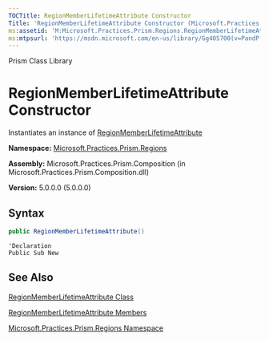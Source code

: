 ```yaml
---
TOCTitle: RegionMemberLifetimeAttribute Constructor
Title: 'RegionMemberLifetimeAttribute Constructor (Microsoft.Practices.Prism.Regions)'
ms:assetid: 'M:Microsoft.Practices.Prism.Regions.RegionMemberLifetimeAttribute.\#ctor'
ms:mtpsurl: 'https://msdn.microsoft.com/en-us/library/Gg405700(v=PandP.50)'
---
```


Prism Class Library

RegionMemberLifetimeAttribute Constructor
=========================================

Instantiates an instance of [RegionMemberLifetimeAttribute](https://msdn.microsoft.com/en-us/library/microsoft.practices.prism.regions.regionmemberlifetimeattribute(v=pandp.50))

**Namespace:** [Microsoft.Practices.Prism.Regions](https://msdn.microsoft.com/en-us/library/microsoft.practices.prism.regions(v=pandp.50))

**Assembly:** Microsoft.Practices.Prism.Composition (in Microsoft.Practices.Prism.Composition.dll)

**Version:** 5.0.0.0 (5.0.0.0)


## Syntax


```C#
public RegionMemberLifetimeAttribute()
```
```VB
'Declaration
Public Sub New
```
See Also
--------


[RegionMemberLifetimeAttribute Class](https://msdn.microsoft.com/en-us/library/microsoft.practices.prism.regions.regionmemberlifetimeattribute(v=pandp.50))

[RegionMemberLifetimeAttribute Members](https://msdn.microsoft.com/en-us/library/microsoft.practices.prism.regions.regionmemberlifetimeattribute_members(v=pandp.50))

[Microsoft.Practices.Prism.Regions Namespace](https://msdn.microsoft.com/en-us/library/microsoft.practices.prism.regions(v=pandp.50))
